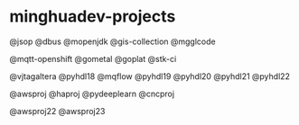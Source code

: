 # minghuadev-projects

@jsop @dbus @mopenjdk @gis-collection @mgglcode 

@mqtt-openshift @gometal @goplat @stk-ci 

@vjtagaltera @pyhdl18 @mqflow @pyhdl19 @pyhdl20 @pyhdl21 @pyhdl22 

@awsproj @haproj @pydeeplearn @cncproj

@awsproj22 @awsproj23

